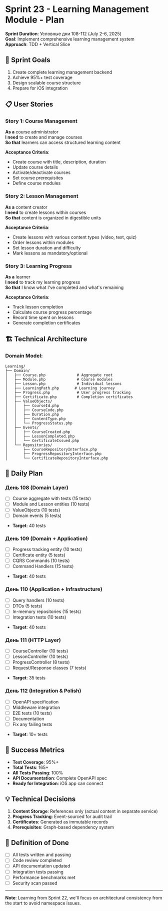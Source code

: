 # Sprint 23 - Learning Management Module - Plan

**Sprint Duration**: Условные дни 108-112 (July 2-6, 2025)  
**Goal**: Implement comprehensive learning management system  
**Approach**: TDD + Vertical Slice  

## 🎯 Sprint Goals

1. Create complete learning management backend
2. Achieve 95%+ test coverage
3. Design scalable course structure
4. Prepare for iOS integration

## 📋 User Stories

### Story 1: Course Management
**As a** course administrator  
**I need** to create and manage courses  
**So that** learners can access structured learning content

**Acceptance Criteria**:
- Create course with title, description, duration
- Update course details
- Activate/deactivate courses
- Set course prerequisites
- Define course modules

### Story 2: Lesson Management
**As a** content creator  
**I need** to create lessons within courses  
**So that** content is organized in digestible units

**Acceptance Criteria**:
- Create lessons with various content types (video, text, quiz)
- Order lessons within modules
- Set lesson duration and difficulty
- Mark lessons as mandatory/optional

### Story 3: Learning Progress
**As a** learner  
**I need** to track my learning progress  
**So that** I know what I've completed and what's remaining

**Acceptance Criteria**:
- Track lesson completion
- Calculate course progress percentage
- Record time spent on lessons
- Generate completion certificates

## 🏗️ Technical Architecture

### Domain Model:
```
Learning/
├── Domain/
│   ├── Course.php              # Aggregate root
│   ├── Module.php              # Course modules
│   ├── Lesson.php              # Individual lessons
│   ├── LearningPath.php       # Learning journey
│   ├── Progress.php            # User progress tracking
│   ├── Certificate.php         # Completion certificates
│   ├── ValueObjects/
│   │   ├── CourseId.php
│   │   ├── CourseCode.php
│   │   ├── Duration.php
│   │   ├── ContentType.php
│   │   └── ProgressStatus.php
│   ├── Events/
│   │   ├── CourseCreated.php
│   │   ├── LessonCompleted.php
│   │   └── CertificateIssued.php
│   └── Repositories/
│       ├── CourseRepositoryInterface.php
│       ├── ProgressRepositoryInterface.php
│       └── CertificateRepositoryInterface.php
```

## 📅 Daily Plan

### День 108 (Domain Layer)
- [ ] Course aggregate with tests (15 tests)
- [ ] Module and Lesson entities (10 tests)
- [ ] ValueObjects (10 tests)
- [ ] Domain events (5 tests)
- **Target**: 40 tests

### День 109 (Domain + Application)
- [ ] Progress tracking entity (10 tests)
- [ ] Certificate entity (5 tests)
- [ ] CQRS Commands (10 tests)
- [ ] Command Handlers (15 tests)
- **Target**: 40 tests

### День 110 (Application + Infrastructure)
- [ ] Query handlers (10 tests)
- [ ] DTOs (5 tests)
- [ ] In-memory repositories (15 tests)
- [ ] Integration tests (10 tests)
- **Target**: 40 tests

### День 111 (HTTP Layer)
- [ ] CourseController (10 tests)
- [ ] LessonController (10 tests)
- [ ] ProgressController (8 tests)
- [ ] Request/Response classes (7 tests)
- **Target**: 35 tests

### День 112 (Integration & Polish)
- [ ] OpenAPI specification
- [ ] Middleware integration
- [ ] E2E tests (10 tests)
- [ ] Documentation
- [ ] Fix any failing tests
- **Target**: 10+ tests

## 🎯 Success Metrics

- **Test Coverage**: 95%+
- **Total Tests**: 165+
- **All Tests Passing**: 100%
- **API Documentation**: Complete OpenAPI spec
- **Ready for Integration**: iOS app can connect

## 💡 Technical Decisions

1. **Content Storage**: References only (actual content in separate service)
2. **Progress Tracking**: Event-sourced for audit trail
3. **Certificates**: Generated as immutable records
4. **Prerequisites**: Graph-based dependency system

## 🚀 Definition of Done

- [ ] All tests written and passing
- [ ] Code review completed
- [ ] API documentation updated
- [ ] Integration tests passing
- [ ] Performance benchmarks met
- [ ] Security scan passed

---

**Note**: Learning from Sprint 22, we'll focus on architectural consistency from the start to avoid namespace issues. 